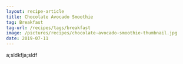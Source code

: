 ```yaml
---
layout: recipe-article
title: Chocolate Avocado Smoothie
tag: Breakfast
tag-url: /recipes/tags/breakfast
image: /pictures/recipes/chocolate-avocado-smoothie-thumbnail.jpg
date: 2019-07-11
---
```


a;sldkfja;sldf